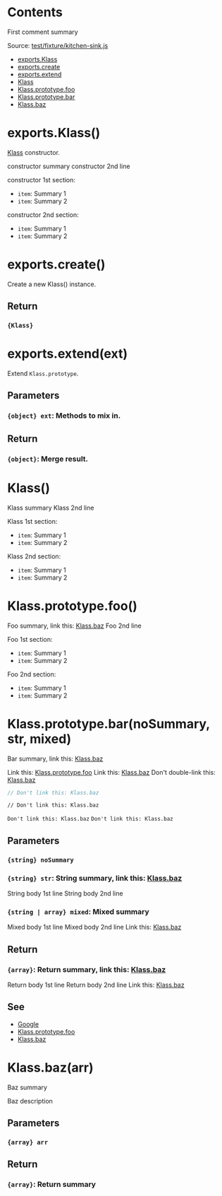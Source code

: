 # Contents

First comment summary

Source: [test/fixture/kitchen-sink.js](test/fixture/kitchen-sink.js)

- [exports.Klass](#exportsklass)
- [exports.create](#exportscreate)
- [exports.extend](#exportsextendext)
- [Klass](#klass)
- [Klass.prototype.foo](#klassprototypefoo)
- [Klass.prototype.bar](#klassprototypebarnosummary-str-mixed)
- [Klass.baz](#klassbazarr)

# exports.Klass()

[Klass](#klass) constructor.

constructor summary
constructor 2nd line

constructor 1st section:

- `item`: Summary 1
- `item`: Summary 2

constructor 2nd section:

- `item`: Summary 1
- `item`: Summary 2

# exports.create()

Create a new Klass() instance.

## Return

### `{Klass}`

# exports.extend(ext)

Extend `Klass.prototype`.

## Parameters

### `{object} ext`: Methods to mix in.

## Return

### `{object}`: Merge result.

# Klass()

Klass summary
Klass 2nd line

Klass 1st section:

- `item`: Summary 1
- `item`: Summary 2

Klass 2nd section:

- `item`: Summary 1
- `item`: Summary 2

# Klass.prototype.foo()

Foo summary, link this: [Klass.baz](#klassbazarr)
Foo 2nd line

Foo 1st section:

- `item`: Summary 1
- `item`: Summary 2

Foo 2nd section:

- `item`: Summary 1
- `item`: Summary 2

# Klass.prototype.bar(noSummary, str, mixed)

Bar summary, link this: [Klass.baz](#klassbazarr)

Link this: [Klass.prototype.foo](#klassprototypefoo)
Link this: [Klass.baz](#klassbazarr)
Don't double-link this: [Klass.baz](#klassbazarr)

```js
// Don't link this: Klass.baz
```

```
// Don't link this: Klass.baz
```

` Don't link this: Klass.baz `
`Don't link this: Klass.baz`

## Parameters

### `{string} noSummary`

### `{string} str`: String summary, link this: [Klass.baz](#klassbazarr)

String body 1st line
String body 2nd line

### `{string | array} mixed`: Mixed summary

Mixed body 1st line
Mixed body 2nd line
Link this: [Klass.baz](#klassbazarr)

## Return

### `{array}`: Return summary, link this: [Klass.baz](#klassbazarr)

Return body 1st line
Return body 2nd line
Link this: [Klass.baz](#klassbazarr)

## See

- [Google](http://www.google.com/)
- [Klass.prototype.foo](#klassprototypefoo)
- [Klass.baz](#klassbazarr)

# Klass.baz(arr)

Baz summary

Baz description

## Parameters

### `{array} arr`

## Return

### `{array}`: Return summary
